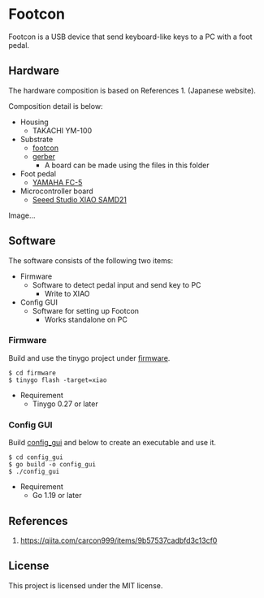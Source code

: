# Footcon

Footcon is a USB device that send keyboard-like keys to a PC with a foot pedal.

## Hardware

The hardware composition is based on References 1. (Japanese website).  

Composition detail is below:

* Housing
    * TAKACHI YM-100
* Substrate
    * [footcon](https://github.com/akif999/footcon/tree/main/kicad/footcon)
    * [gerber](https://github.com/akif999/footcon/tree/main/gerber)
        * A board can be made using the files in this folder
* Foot pedal
    * [YAMAHA FC-5](https://jp.yamaha.com/products/music_production/accessories/fc5/index.html)
* Microcontroller board
    * [Seeed Studio XIAO SAMD21](https://lab.seeed.co.jp/entry/2022/08/19/120000)

Image...

## Software

The software consists of the following two items:

* Firmware
    * Software to detect pedal input and send key to PC
        * Write to XIAO
* Config GUI
    * Software for setting up Footcon
        * Works standalone on PC

### Firmware

Build and use the tinygo project under [firmware](https://github.com/akif999/footcon/tree/main/firmware).  

```
$ cd firmware
$ tinygo flash -target=xiao
```

* Requirement
    * Tinygo 0.27 or later

### Config GUI

Build [config_gui](https://github.com/akif999/footcon/tree/main/config_gui) and below to create an executable and use it.

```
$ cd config_gui
$ go build -o config_gui
$ ./config_gui
```

* Requirement
    * Go 1.19 or later

## References

1. https://qiita.com/carcon999/items/9b57537cadbfd3c13cf0

## License

This project is licensed under the MIT license.
